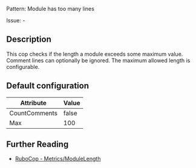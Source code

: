 Pattern: Module has too many lines

Issue: -

## Description

This cop checks if the length a module exceeds some maximum value.
Comment lines can optionally be ignored.
The maximum allowed length is configurable.

## Default configuration

Attribute | Value
--- | ---
CountComments | false
Max | 100

## Further Reading

* [RuboCop - Metrics/ModuleLength](https://rubocop.readthedocs.io/en/latest/cops_metrics/#metricsmodulelength)
